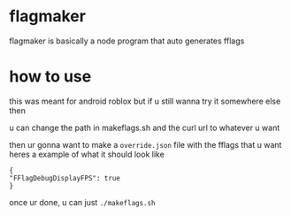 # flagmaker
flagmaker is basically a node program that auto generates fflags
# how to use
this was meant for android roblox but if u still wanna try it somewhere else then

u can change the path in makeflags.sh and the curl url to whatever u want

then ur gonna want to make a ``override.json`` file with the fflags that u want
heres a example of what it should look like
```
{
"FFlagDebugDisplayFPS": true
}
```

once ur done, u can just ``./makeflags.sh``
